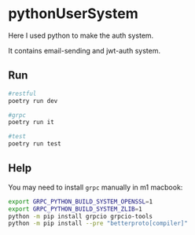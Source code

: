 # pythonUserSystem

Here I used python to make the auth system.

It contains email-sending and jwt-auth system.

## Run
```bash
#restful
poetry run dev

#grpc
poetry run it

#test
poetry run test
```

## Help
You may need to install `grpc` manually in m1 macbook:

```bash
export GRPC_PYTHON_BUILD_SYSTEM_OPENSSL=1
export GRPC_PYTHON_BUILD_SYSTEM_ZLIB=1
python -m pip install grpcio grpcio-tools
python -m pip install --pre "betterproto[compiler]"
```
